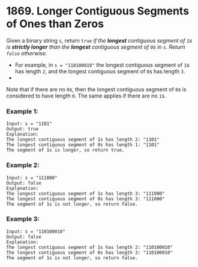 # 1869. Longer Contiguous Segments of Ones than Zeros
Given a binary string `s`, return `true` *if the **longest** contiguous segment of `1`s is **strictly longer** than the **longest** contiguous segment of `0`s in `s`. Return `false` otherwise.*

- For example, in `s = "110100010"` the longest contiguous segment of `1`s has length `2`, and the longest contiguous segment of `0`s has length `3`.
- 
Note that if there are no `0`s, then the longest contiguous segment of `0`s is considered to have length `0`. The same applies if there are no `1`s.

### Example 1:
```
Input: s = "1101"
Output: true
Explanation:
The longest contiguous segment of 1s has length 2: "1101"
The longest contiguous segment of 0s has length 1: "1101"
The segment of 1s is longer, so return true.
```

### Example 2:
```
Input: s = "111000"
Output: false
Explanation:
The longest contiguous segment of 1s has length 3: "111000"
The longest contiguous segment of 0s has length 3: "111000"
The segment of 1s is not longer, so return false.
```

### Example 3:
```
Input: s = "110100010"
Output: false
Explanation:
The longest contiguous segment of 1s has length 2: "110100010"
The longest contiguous segment of 0s has length 3: "110100010"
The segment of 1s is not longer, so return false.
```
